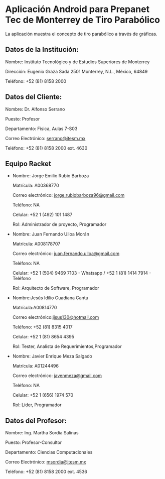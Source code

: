 # Aplicación Android para Prepanet Tec de Monterrey de Tiro Parabólico
La aplicación muestra el concepto de tiro parabólico a través de gráficas.

## **Datos de la Institución:**

Nombre: Instituto Tecnológico y de Estudios Superiores de Monterrey

Dirección: Eugenio Graza Sada 2501  Monterrey, N.L., México, 64849

Teléfono: +52 (81) 8158 2000 


## **Datos del Cliente:**

Nombre: Dr. Alfonso Serrano

Puesto: Profesor

Departamento: Física, Aulas 7-S03

Correo Electrónico: serrano@itesm.mx

Teléfono: +52 (81) 8158 2000 ext. 4630


## **Equipo Racket**

- Nombre: Jorge Emilio Rubio Barboza

  Matrícula: A00368770

  Correo electrónico: jorge.rubiobarboza96@gmail.com

  Teléfono: NA

  Celular: +52 1 (492) 101 1487

  Rol: Administrador de proyecto, Programador


- Nombre: Juan Fernando Ulloa Morán

  Matrícula: A008178707

  Correo electrónico: juan.fernando.ulloa@gmail.com

  Teléfono: NA
  
  Celular: +52 1 (504) 9469 7103 - Whatsapp / +52 1 (81) 1414 7914 - Teléfono
  
  Rol: Arquitecto de Software, Programador


- Nombre:Jesús Idilio Guadiana Cantu

  Matrícula:A00814770

  Correo electrónico:jisus130@hotmail.com

  Teléfono: +52 (81) 8315 4017

  Celular: +52 1 (81) 8654 4395

  Rol: Tester, Analista de Requerimientos,Programador

- Nombre: Javier Enrique Meza Salgado

  Matrícula: A01244496

  Correo electrónico: javenmeza@gmail.com

  Teléfono: NA

  Celular: +52 1 (656) 1974 570 

  Rol: Líder, Programador


## **Datos del Profesor:**

Nombre: Ing. Martha Sordia Salinas

Puesto: Profesor-Consultor

Departamento: Ciencias Computacionales

Correo Electrónico: msordia@itesm.mx

Teléfono: +52 (81) 8158 2000 ext. 4536
